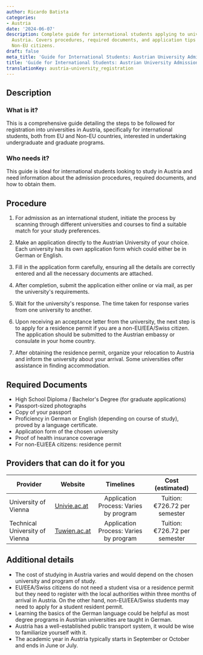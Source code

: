 ```yaml
---
author: Ricardo Batista
categories:
- Austria
date: '2024-06-07'
description: Complete guide for international students applying to universities in
  Austria. Covers procedures, required documents, and application tips for EU and
  Non-EU citizens.
draft: false
meta_title: 'Guide for International Students: Austrian University Admissions'
title: 'Guide for International Students: Austrian University Admissions'
translationKey: austria-university_registration
---
```



## Description
### What is it?
This is a comprehensive guide detailing the steps to be followed for registration into universities in Austria, specifically for international students, both from EU and Non-EU countries, interested in undertaking undergraduate and graduate programs.

### Who needs it?
This guide is ideal for international students looking to study in Austria and need information about the admission procedures, required documents, and how to obtain them.

## Procedure

1. For admission as an international student, initiate the process by scanning through different universities and courses to find a suitable match for your study preferences.

2. Make an application directly to the Austrian University of your choice. Each university has its own application form which could either be in German or English.

3. Fill in the application form carefully, ensuring all the details are correctly entered and all the necessary documents are attached.

4. After completion, submit the application either online or via mail, as per the university's requirements.

5. Wait for the university's response. The time taken for response varies from one university to another. 

6. Upon receiving an acceptance letter from the university, the next step is to apply for a residence permit if you are a non-EU/EEA/Swiss citizen. The application should be submitted to the Austrian embassy or consulate in your home country.

7. After obtaining the residence permit, organize your relocation to Austria and inform the university about your arrival. Some universities offer assistance in finding accommodation.

## Required Documents

- High School Diploma / Bachelor's Degree (for graduate applications)
- Passport-sized photographs
- Copy of your passport
- Proficiency in German or English (depending on course of study), proved by a language certificate.
- Application form of the chosen university
- Proof of health insurance coverage 
- For non-EU/EEA citizens: residence permit 

## Providers that can do it for you

| Provider        |     Website                     |     Timelines                               |       Cost (estimated)         |
| --------------- | ------------------------------- |:-------------:                              | :----------------------------: |
| University of Vienna       |  [Univie.ac.at](https://www.univie.ac.at/en/)     | Application Process: Varies by program          | Tuition: €726.72 per semester   |
| Technical University of Vienna | [Tuwien.ac.at](https://www.tuwien.at/en/) | Application Process: Varies by program | Tuition: €726.72 per semester |

## Additional details
- The cost of studying in Austria varies and would depend on the chosen university and program of study.
- EU/EEA/Swiss citizens do not need a student visa or a residence permit but they need to register with the local authorities within three months of arrival in Austria. On the other hand, non-EU/EEA/Swiss students may need to apply for a student resident permit.
- Learning the basics of the German language could be helpful as most degree programs in Austrian universities are taught in German.
- Austria has a well-established public transport system, it would be wise to familiarize yourself with it.
- The academic year in Austria typically starts in September or October and ends in June or July.